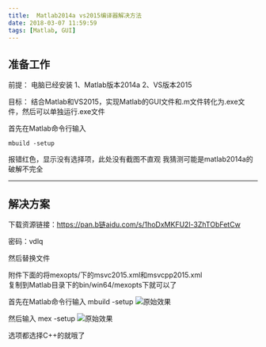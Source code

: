 ```yaml
---
title:  Matlab2014a vs2015编译器解决方法
date: 2018-03-07 11:59:59
tags: [Matlab, GUI]
---
```

## 准备工作
<!--more-->
前提：
电脑已经安装
1、Matlab版本2014a
2、VS版本2015

目标：
结合Matlab和VS2015，实现Matlab的GUI文件和.m文件转化为.exe文件，然后可以单独运行.exe文件

首先在Matlab命令行输入
```
mbuild -setup
```
报错红色，显示没有选择项，此处没有截图不直观
我猜测可能是matlab2014a的破解不完全

------------------------------
## 解决方案

下载资源链接：https://pan.b链aidu.com/s/1hoDxMKFU2l-3ZhTObFetCw 

密码：vdlq

然后替换文件

附件下面的将mexopts/下的msvc2015.xml和msvcpp2015.xml<br>
复制到Matlab目录下的bin/win64/mexopts下就可以了



首先在Matlab命令行输入
mbuild -setup
![原始效果](http://p3qhnc0eg.bkt.clouddn.com/VS2015_1.png)

然后输入
mex -setup
![原始效果](http://p3qhnc0eg.bkt.clouddn.com/VS2015_1.png)

选项都选择C++的就哦了
